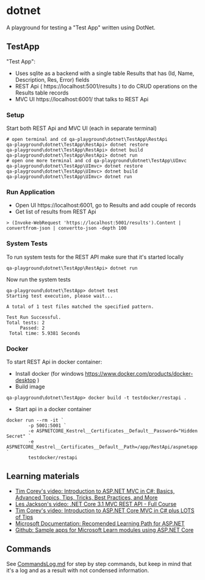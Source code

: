 # dotnet
A playground for testing a "Test App" written using DotNet.

## TestApp
"Test App":
* Uses sqlite as a backend with a single table Results that has (Id, Name, Description, Res, Error) fields
* REST Api ( https://localhost:5001/results ) to do CRUD operations on the Results table records
* MVC UI https://localhost:6001/ that talks to REST Api 

### Setup
Start both REST Api and MVC UI (each in separate terminal)
```
# open terminal and cd qa-playground\dotnet\TestApp\RestApi
qa-playground\dotnet\TestApp\RestApi> dotnet restore
qa-playground\dotnet\TestApp\RestApi> dotnet build
qa-playground\dotnet\TestApp\RestApi> dotnet run
# open one more terminal and cd qa-playground\dotnet\TestApp\UImvc
qa-playground\dotnet\TestApp\UImvc> dotnet restore
qa-playground\dotnet\TestApp\UImvc> dotnet build
qa-playground\dotnet\TestApp\UImvc> dotnet run
```

### Run Application
* Open UI https://localhost:6001, go to Results and add couple of records
* Get list of results from REST Api
```
> (Invoke-WebRequest 'https://localhost:5001/results').Content | convertfrom-json | convertto-json -depth 100
```

### System Tests
To run system tests for the REST API make sure that it's started locally 
```
qa-playground\dotnet\TestApp\RestApi> dotnet run
```
Now run the system tests
```
qa-playground\dotnet\TestApp> dotnet test
Starting test execution, please wait...

A total of 1 test files matched the specified pattern.

Test Run Successful.
Total tests: 2
     Passed: 2
 Total time: 5.9381 Seconds
```

### Docker
To start REST Api in docker container:
* Install docker (for windows https://www.docker.com/products/docker-desktop )
* Build image
```
qa-playground\dotnet\TestApp> docker build -t testdocker/restapi .
```
* Start api in a docker container
```
docker run --rm -it `
        -p 5001:5001 `
        -e ASPNETCORE_Kestrel__Certificates__Default__Password="Hidden Secret" `
        -e ASPNETCORE_Kestrel__Certificates__Default__Path=/app/RestApi/aspnetapp.pfx `
        testdocker/restapi
```

## Learning materials
* [Tim Corey's video: Introduction to ASP.NET MVC in C#: Basics, Advanced Topics, Tips, Tricks, Best Practices, and More](https://youtu.be/phyV-OQNeRM)
* [Les Jackson's video: .NET Core 3.1 MVC REST API - Full Course](https://www.youtube.com/watch?v=fmvcAzHpsk8&feature=youtu.be)
* [Tim Corey's video: Introduction to ASP.NET Core MVC in C# plus LOTS of Tips](https://www.youtube.com/watch?v=1ck9LIBxO14)
* [Microsoft Documentation: Recomended Learning Path for ASP.NET](https://docs.microsoft.com/en-us/aspnet/core/introduction-to-aspnet-core?view=aspnetcore-3.1#recommended-learning-path)
* [Github: Sample apps for Microsoft Learn modules using ASP.NET Core](https://github.com/MicrosoftDocs/mslearn-aspnet-core/tree/master/modules/create-razor-pages-aspnet-core/src)

## Commands
See [CommandsLog.md](CommandsLog.md) for step by step commands, but keep in mind that it's a log and as a result with not condensed information.